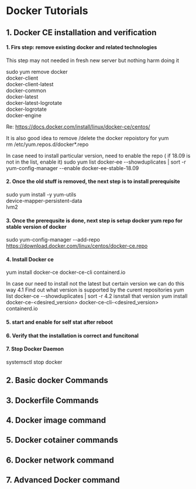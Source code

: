 # Docker Tutorials 

## 1. Docker CE installation and verification

#### 1. Firs step: remove existing docker and related technologies

This step may not needed in fresh new server but nothing harm doing it 

sudo yum remove docker \
                  docker-client \
                  docker-client-latest \
                  docker-common \
                  docker-latest \
                  docker-latest-logrotate \
                  docker-logrotate \
                  docker-engine
                  
 Re: https://docs.docker.com/install/linux/docker-ce/centos/
 
 It is also good idea to remove /delete the docker repoistory for yum \
 rm /etc/yum.repos.d/docker*.repo
 
 In case need to install particular version, need to enable the repo ( if 18.09 is not in the list, enable it)
 sudo yum list docker-ee  --showduplicates | sort -r
 yum-config-manager --enable docker-ee-stable-18.09


 #### 2. Once the old stuff is removed, the next step is to install prerequisite 
 sudo yum install -y yum-utils \
  device-mapper-persistent-data \
  lvm2
  
#### 3. Once the prerequsite is done, next step is setup docker yum repo for stable version of docker
  sudo yum-config-manager --add-repo https://download.docker.com/linux/centos/docker-ce.repo
  
#### 4. Install Docker ce
  yum install docker-ce docker-ce-cli containerd.io
  
    
In case our need to install not the latest but certain version we can do this way 
    4.1 Find out what version is supported by the curent repositories
    yum list docker-ce --showduplicates | sort -r
    4.2 isnstall that version 
    yum install docker-ce-<desired_version> docker-ce-cli-<desired_version> containerd.io

#### 5. start and enable for self stat after reboot 

#### 6. Verify that the installation is correct and funcitonal

#### 7. Stop Docker Daemon 
systemsctl stop docker

## 2. Basic docker Commands

## 3. Dockerfile Commands
## 4. Docker image command
## 5. Docker cotainer commands
## 6. Docker network command
## 7. Advanced Docker  command

